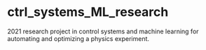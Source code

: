 # ctrl_systems_ML_research
2021 research project in control systems and machine learning for automating and optimizing a physics experiment.
